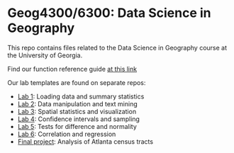 # Geog4300/6300: Data Science in Geography 

This repo contains files related to the Data Science in Geography course at the University of Georgia.

Find our function reference guide [at this link](https://docs.google.com/document/d/1XBwl4OTGoD1tdZg4r7ZHwp5_Gyq-NBadvZQ9nkrB-n0/edit?usp=sharing)

Our lab templates are found on separate repos:

* [Lab 1](https://github.com/jshannon75/geog4300_lab1): Loading data and summary statistics
* [Lab 2](https://github.com/jshannon75/geog4300_lab2): Data manipulation and text mining
* [Lab 3](https://github.com/jshannon75/geog4300_lab3): Spatial statistics and visualization
* [Lab 4](https://github.com/jshannon75/geog4300_lab4): Confidence intervals and sampling
* [Lab 5](https://github.com/jshannon75/geog4300_lab5): Tests for difference and normality
* [Lab 6](https://github.com/jshannon75/geog4300_lab6): Correlation and regression
* [Final project](https://github.com/jshannon75/geog4300_finalproj): Analysis of Atlanta census tracts
